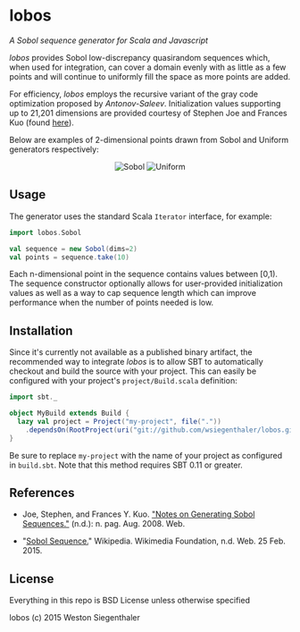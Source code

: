 # lobos
*A Sobol sequence generator for Scala and Javascript*

*lobos* provides Sobol low-discrepancy quasirandom sequences which, when used for integration, can cover a domain evenly with as little as a few points and will continue to uniformly fill the space as more points are added.

For efficiency, *lobos* employs the recursive variant of the gray code optimization proposed by *Antonov-Saleev*.  Initialization values supporting up to 21,201 dimensions are provided courtesy of Stephen Joe and Frances Kuo (found [here](http://web.maths.unsw.edu.au/~fkuo/sobol)).

Below are examples of 2-dimensional points drawn from Sobol and Uniform generators respectively:
<p align="center">
  <img src="http://wsiegenthaler.github.io/lobos/sobol.png" alt="Sobol">
  <img src="http://wsiegenthaler.github.io/lobos/uniform.png" alt="Uniform">
</p>

## Usage

The generator uses the standard Scala ```Iterator``` interface, for example:
```scala
import lobos.Sobol

val sequence = new Sobol(dims=2)
val points = sequence.take(10)
```
Each n-dimensional point in the sequence contains values between [0,1).  The sequence constructor optionally allows for user-provided initialization values as well as a way to cap sequence length which can improve performance when the number of points needed is low.

## Installation

Since it's currently not available as a published binary artifact, the recommended way to integrate *lobos* is to allow SBT to automatically checkout and build the source with your project.  This can easily be configured with your project's ```project/Build.scala``` definition:

```scala
import sbt._

object MyBuild extends Build {
  lazy val project = Project("my-project", file("."))
    .dependsOn(RootProject(uri("git://github.com/wsiegenthaler/lobos.git")))
}
```
Be sure to replace ```my-project``` with the name of your project as configured in ```build.sbt```.  Note that this method requires SBT 0.11 or greater.

## References

* Joe, Stephen, and Frances Y. Kuo. ["Notes on Generating Sobol Sequences."](http://web.maths.unsw.edu.au/~fkuo/sobol/joe-kuo-notes.pdf) (n.d.): n. pag. Aug. 2008. Web.

* "[Sobol Sequence.](http://en.wikipedia.org/wiki/Sobol_sequence)" Wikipedia. Wikimedia Foundation, n.d. Web. 25 Feb. 2015.

## License

Everything in this repo is BSD License unless otherwise specified

lobos (c) 2015 Weston Siegenthaler

